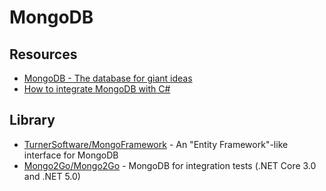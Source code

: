 # MongoDB

## Resources
- [MongoDB - The database for giant ideas](https://stackshare.io/mongodb)
- [How to integrate MongoDB with C#](https://www.code4it.dev/blog/mongodb-introduction-with-csharp)

## Library
- [TurnerSoftware/MongoFramework](https://github.com/TurnerSoftware/MongoFramework) - An "Entity Framework"-like interface for MongoDB
- [Mongo2Go/Mongo2Go](https://github.com/Mongo2Go/Mongo2Go) - MongoDB for integration tests (.NET Core 3.0 and .NET 5.0)
